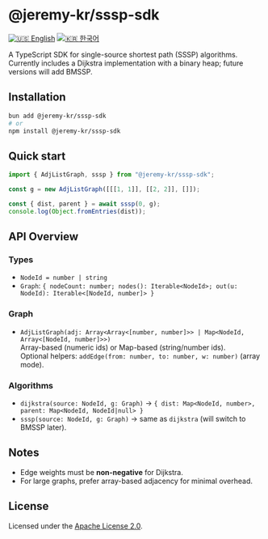 # @jeremy-kr/sssp-sdk

[![🇺🇸 English](https://img.shields.io/badge/lang-English-blue)](./README.md)
[![🇰🇷 한국어](https://img.shields.io/badge/lang-한국어-red)](./README.ko.md)

A TypeScript SDK for single-source shortest path (SSSP) algorithms.  
Currently includes a Dijkstra implementation with a binary heap; future versions will add BMSSP.

## Installation

```bash
bun add @jeremy-kr/sssp-sdk
# or
npm install @jeremy-kr/sssp-sdk
```

## Quick start

```ts
import { AdjListGraph, sssp } from "@jeremy-kr/sssp-sdk";

const g = new AdjListGraph([[[1, 1]], [[2, 2]], []]);

const { dist, parent } = await sssp(0, g);
console.log(Object.fromEntries(dist));
```

## API Overview

### Types

- `NodeId = number | string`
- `Graph`: `{ nodeCount: number; nodes(): Iterable<NodeId>; out(u: NodeId): Iterable<[NodeId, number]> }`

### Graph

- `AdjListGraph(adj: Array<Array<[number, number]>> | Map<NodeId, Array<[NodeId, number]>>)`  
  Array-based (numeric ids) or Map-based (string/number ids).  
  Optional helpers: `addEdge(from: number, to: number, w: number)` (array mode).

### Algorithms

- `dijkstra(source: NodeId, g: Graph)` → `{ dist: Map<NodeId, number>, parent: Map<NodeId, NodeId|null> }`
- `sssp(source: NodeId, g: Graph)` → same as `dijkstra` (will switch to BMSSP later).

## Notes

- Edge weights must be **non-negative** for Dijkstra.
- For large graphs, prefer array-based adjacency for minimal overhead.

## License

Licensed under the [Apache License 2.0](../../LICENSE).

